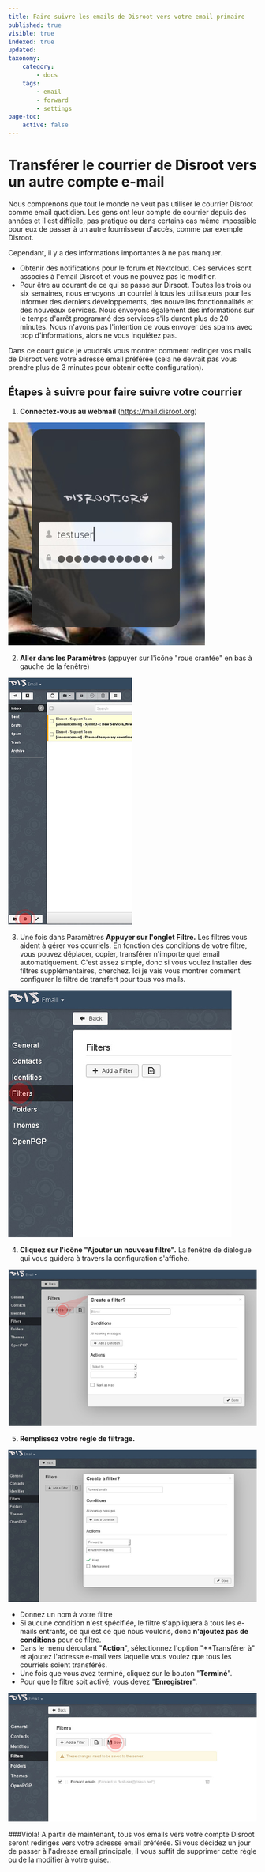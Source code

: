 ```yaml
---
title: Faire suivre les emails de Disroot vers votre email primaire
published: true
visible: true
indexed: true
updated:
taxonomy:
    category:
        - docs
    tags:
        - email
        - forward
        - settings
page-toc:
    active: false
---
```


# Transférer le courrier de Disroot vers un autre compte e-mail

Nous comprenons que tout le monde ne veut pas utiliser le courrier Disroot comme email quotidien. Les gens ont leur compte de courrier depuis des années et il est difficile, pas pratique ou dans certains cas même impossible pour eux de passer à un autre fournisseur d'accès, comme par exemple Disroot.

Cependant, il y a des informations importantes à ne pas manquer.

- Obtenir des notifications pour le forum et Nextcloud. Ces services sont associés à l'email Disroot et vous ne pouvez pas le modifier.
- Pour être au courant de ce qui se passe sur Dirsoot. Toutes les trois ou six semaines, nous envoyons un courriel à tous les utilisateurs pour les informer des derniers développements, des nouvelles fonctionnalités et des nouveaux services. Nous envoyons également des informations sur le temps d'arrêt programmé des services s'ils durent plus de 20 minutes. Nous n'avons pas l'intention de vous envoyer des spams avec trop d'informations, alors ne vous inquiétez pas.

Dans ce court guide je voudrais vous montrer comment rediriger vos mails de Disroot vers votre adresse email préférée
(cela ne devrait pas vous prendre plus de 3 minutes pour obtenir cette configuration).

## Étapes à suivre pour faire suivre votre courrier

1. **Connectez-vous au webmail** (https://mail.disroot.org)


![](en/login.jpg)


2. **Aller dans les Paramètres** (appuyer sur l'icône "roue crantée" en bas à gauche de la fenêtre)


![](en/webmail1.jpg)


3. Une fois dans Paramètres **Appuyer sur l'onglet Filtre.**
Les filtres vous aident à gérer vos courriels. En fonction des conditions de votre filtre, vous pouvez déplacer, copier, transférer n'importe quel email automatiquement. C'est assez simple, donc si vous voulez installer des filtres supplémentaires, cherchez. Ici je vais vous montrer comment configurer le filtre de transfert pour tous vos mails.


![](en/settings1.jpg)


4. **Cliquez sur l'icône "Ajouter un nouveau filtre".**
La fenêtre de dialogue qui vous guidera à travers la configuration s'affiche.


![](en/filters1.jpg)

5. **Remplissez votre règle de filtrage.**


![](en/filters2.jpg)


- Donnez un nom à votre filtre
- Si aucune condition n'est spécifiée, le filtre s'appliquera à tous les e-mails entrants, ce qui est ce que nous voulons, donc **n'ajoutez pas de conditions** pour ce filtre.
- Dans le menu déroulant "**Action**", sélectionnez l'option "**Transférer à" et ajoutez l'adresse e-mail vers laquelle vous voulez que tous les courriels soient transférés.
- Une fois que vous avez terminé, cliquez sur le bouton "**Terminé**".
- Pour que le filtre soit activé, vous devez "**Enregistrer**".


![](en/filters3.jpg)

###Viola! A partir de maintenant, tous vos emails vers votre compte Disroot seront redirigés vers votre adresse email préférée. Si vous décidez un jour de passer à l'adresse email principale, il vous suffit de supprimer cette règle ou de la modifier à votre guise..
